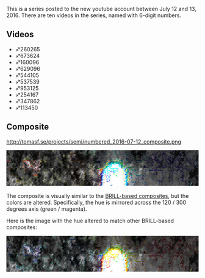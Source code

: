 This is a series posted to the new youtube account between July 12 and
13, 2016. There are ten videos in the series, named with 6-digit
numbers.

## Videos

  - ♐260265
  - ♐673624
  - ♐160096
  - ♐629096
  - ♐544105
  - ♐537539
  - ♐953125
  - ♐254167
  - ♐347862
  - ♐113450

## Composite

<http://tomasf.se/projects/semi/numbered_2016-07-12_composite.png>

![Numbered\_2016-07-12\_composite.png](Numbered_2016-07-12_composite.png)

The composite is visually similar to the [BRILL-based composites](BRILL_Composite "wikilink"), but the colors are altered.
Specifically, the hue is mirrored across the 120 / 300 degrees axis
(green / magenta).

Here is the image with the hue altered to match other BRILL-based
composites:

![Numbered-color-shifted.png](Numbered-color-shifted.png)
